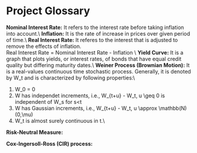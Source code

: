 # Project Glossary
**Nominal Interest Rate:**
It refers to the interest rate before taking inflation into account.\\
**Inflation:**
It is the rate of increase in prices over given period of time.\\
**Real Interest Rate:**
It referes to the interest that is adjusted to remove the effects of inflation.\
Real Interest Rate = Nominal Interest Rate - Inflation \\
**Yield Curve:**
It is a graph that plots yields, or interest rates, of bonds that have equal credit quality but differing maturity dates.\\
**Weiner Process (Brownian Motion):**
It is a real-values continuous time stochastic process. Generally, it is denoted by W_t and is characterized by following properties:\
1. W_0 = 0 
2. W has independet increments, i.e., W_{t+u} - W_t, u \geq 0 is independent of W_s for s<t 
3. W has Gaussian increments, i.e., W_{t+u} - W_t, u \approx \mathbb(N) (0,\mu) 
4. W_t is almost surely continuous in t.\\

**Risk-Neutral Measure:**

**Cox-Ingersoll-Ross (CIR) process:**
